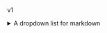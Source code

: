 v1

<details><summary>A dropdown list for markdown</summary>
1. [Delight-Design.md](Delight-Design.md)
1. [GRAZIO.md](GRAZIO.md)
1. [kveekspert.md](kveekspert.md)
1. [kveGut58.md](kveGut58.md)
1. [kveMaster.md](kveMaster.md)
1. [BlitzNew.md](BlitzNew.md)
1. [kve70dveri.md](kve70dveri.md)
1. [kve76V1.md](kve76V1.md)
1. [kveGut58dveri.md](kveGut58dveri.md)
1. [portal.md](portal.md)
1. [shtapiki.md](shtapiki.md)
1. [slaydors.md](slaydors.md)
1. [terrasnyedveri.md](terrasnyedveri.md)
1. [furnitura.md](furnitura.md)
1. [gibka.md](gibka.md)
1. [klapany.md](klapany.md)
1. [otlivykozyrjki.md](otlivykozyrjki.md)
1. [raskladka.md](raskladka.md)
1. [sendvichtpaneli.md](sendvichtpaneli.md)
1. [steklopakety.md](steklopakety.md)
1. [podokonniki.md](podokonniki.md)
1. [p.1-5.md](p.1-5.md)
1. [stekla.md](stekla.md)
1. [moskitnyesetki.md](moskitnyesetki.md)
1. [tablicaogranicheniy.md](tablicaogranicheniy.md)
</details>
